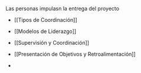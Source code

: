 Las personas impulasn la entrega del proyecto

* [[Tipos de Coordinación]]
* [[Modelos de Liderazgo]]

* [[Supervisión y Coordinación]]
* [[Presentación de Objetivos y Retroalimentación]]
* 